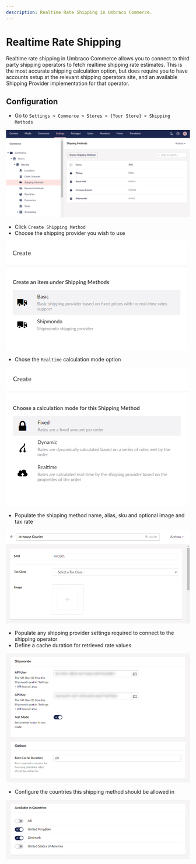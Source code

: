 ```yaml
---
description: Realtime Rate Shipping in Umbraco Commerce.
---
```


# Realtime Rate Shipping

Realtime rate shipping in Umbraco Commerce allows you to connect to third party shipping operators to fetch realtime shipping rate estimates. This is the most accurate shipping calculation option, but does require you to have accounts setup at the relevant shipping operators site, and an available Shipping Provider implementation for that operator.

## Configuration

* Go to `Settings > Commerce > Stores > {Your Store} > Shipping Methods`

![Shipping Methods](../../media/shipping_methods.png)

* Click `Create Shipping Method`
* Choose the shipping provider you wish to use

![Choose Shipping Provider](../../media/create_shipping_method.png)

* Chose the `Realtime` calculation mode option

![Choose Shipping Calculation Mode](../../media/create_shipping_method2.png)

* Populate the shipping method name, alias, sku and optional image and tax rate

![Shipping Method Details](../../media/dynamic_rate_shipping_details.png)

* Populate any shipping provider settings required to connect to the shipping operator
* Define a cache duration for retrieved rate values

![Shipping Method Settings](../../media/realtime_shipping_details.png)

* Configure the countries this shipping method should be allowed in

![Shipping Method Allowed Countries](../../media/shipping_method_allowed_countries.png)